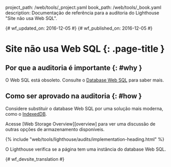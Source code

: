 project_path: /web/tools/_project.yaml
book_path: /web/tools/_book.yaml
description: Documentação de referência para a auditoria do Lighthouse "Site não usa Web SQL".

{# wf_updated_on: 2016-12-05 #}
{# wf_published_on: 2016-12-05 #}

# Site não usa Web SQL  {: .page-title }

## Por que a auditoria é importante {: #why }

O Web SQL está obsoleto. Consulte o [Database Web SQL][spec] para saber mais.

[spec]: https://www.w3.org/TR/webdatabase/

## Como ser aprovado na auditoria {: #how }

Considere substituir o database Web SQL por uma solução mais moderna, como o
[IndexedDB][indexeddb].

Acesse [Web Storage Overview][overview] para ver uma discussão de outras opções de armazenamento
disponíveis.

[indexeddb]: https://developer.mozilla.org/en-US/docs/Web/API/IndexedDB_API
[visão geral]: /web/fundamentals/instant-and-offline/web-storage/

{% include "web/tools/lighthouse/audits/implementation-heading.html" %}

O Lighthouse verifica se a página tem uma instância do database Web SQL.


{# wf_devsite_translation #}
